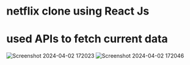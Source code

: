 # netflix clone using React Js
# used APIs to fetch current data
![Screenshot 2024-04-02 172023](https://github.com/a-nuj1/netflix_clone/assets/114460825/73410370-0b6c-4e66-b24c-4f374cafc70e)
![Screenshot 2024-04-02 172046](https://github.com/a-nuj1/netflix_clone/assets/114460825/c94aa262-d6ec-45c8-90ac-e9b5795f7d1c)
